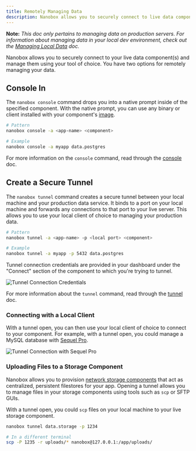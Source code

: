 ```yaml
---
title: Remotely Managing Data
description: Nanobox allows you to securely connect to live data components and manage data using your tool of choice.
---
```


**Note:** *This doc only pertains to managing data on production servers. For information about managing data in your local dev environment, check out the [Managing Local Data](/local-dev/managing-local-data/) doc.*

Nanobox allows you to securely connect to your live data component(s) and manage them using your tool of choice. You have two options for remotely managing your data.

## Console In
The `nanobox console` command drops you into a native prompt inside of the specified component. With the native prompt, you can use any binary or client installed with your component's [image](/images/).

```bash
# Pattern
nanobox console -a <app-name> <component>

# Example
nanobox console -a myapp data.postgres
```

For more information on the `console` command, read through the [console](/cli/console/) doc.

## Create a Secure Tunnel
The `nanobox tunnel` command creates a secure tunnel between your local machine and your production data service. It binds to a port on your local machine and forwards any connections to that port to your live server. This allows you to use your local client of choice to managing your production data.

```bash
# Pattern
nanobox tunnel -a <app-name> -p <local port> <component>

# Example
nanobox tunnel -a myapp -p 5432 data.postgres
```

Tunnel connection credentials are provided in your dashboard under the "Connect" section of the component to which you're trying to tunnel.

![Tunnel Connection Credentials](/src-images/tunnel-connection-creds.png)

For more information about the `tunnel` command, read through the [tunnel](/cli/tunnel/) doc.

### Connecting with a Local Client
With a tunnel open, you can then use your local client of choice to connect to your component. For example, with a tunnel open, you could manage a MySQL database with [Sequel Pro](https://www.sequelpro.com/).

![Tunnel Connection with Sequel Pro](/src-images/remote-manage-data-sequel-pro.png)

### Uploading Files to a Storage Component
Nanobox allows you to provision [network storage components](/app-config/network-storage/) that act as centralized, persistent filestores for your app. Opening a tunnel allows you to manage files in your storage components using tools such as `scp` or SFTP GUIs.

With a tunnel open, you could `scp` files on your local machine to your live storage component.

```bash
nanobox tunnel data.storage -p 1234

# In a different terminal
scp -P 1235 -r uploads/* nanobox@127.0.0.1:/app/uploads/
```
